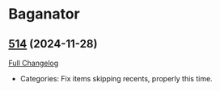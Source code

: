 # Baganator

## [514](https://github.com/Baganator/Baganator/tree/514) (2024-11-28)
[Full Changelog](https://github.com/Baganator/Baganator/compare/513...514) 

- Categories: Fix items skipping recents, properly this time.  
